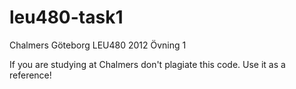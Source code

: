 leu480-task1
============

Chalmers Göteborg LEU480 2012 Övning 1


If you are studying at Chalmers don't plagiate this code. Use it as a reference!